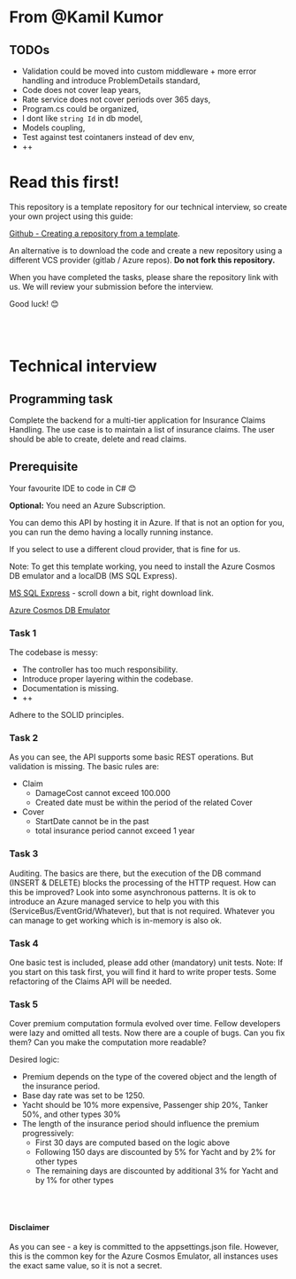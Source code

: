# From @Kamil Kumor
## TODOs 
- Validation could be moved into custom middleware + more error handling and introduce ProblemDetails standard,
- Code does not cover leap years,
- Rate service does not cover periods over 365 days,
- Program.cs could be organized,
- I dont like `string Id` in db model,
- Models coupling,
- Test against test cointaners instead of dev env,
- ++


# Read this first!
This repository is a template repository for our technical interview, so create your own project using this guide:

[Github - Creating a repository from a template](https://docs.github.com/en/repositories/creating-and-managing-repositories/creating-a-repository-from-a-template).

An alternative is to download the code and create a new repository using a different VCS provider (gitlab / Azure repos). **Do not fork this repository.**

When you have completed the tasks, please share the repository link with us. We will review your submission before the interview.

Good luck! 😊

<br />
<br />

# Technical interview

## Programming task
Complete the backend for a multi-tier application for Insurance Claims Handling.
The use case is to maintain a list of insurance claims. The user should be able to create, delete and read claims.

## Prerequisite
Your favourite IDE to code in C# 😊

**Optional:** You need an Azure Subscription. 

You can demo this API by hosting it in Azure. If that is not an option for you, you can run the demo having a locally running instance.

If you select to use a different cloud provider, that is fine for us. 

Note: To get this template working, you need to install the Azure Cosmos DB emulator and a localDB (MS SQL Express).

[MS SQL Express](https://www.microsoft.com/en-us/sql-server/sql-server-downloads) - scroll down a bit, right download link.

[Azure Cosmos DB Emulator](https://docs.microsoft.com/en-us/azure/cosmos-db/local-emulator?tabs=ssl-netstd21)

### Task 1
The codebase is messy:
* The controller has too much responsibility. 
* Introduce proper layering within the codebase. 
* Documentation is missing.
* ++

Adhere to the SOLID principles.

### Task 2
As you can see, the API supports some basic REST operations. But validation is missing. The basic rules are:

* Claim
  * DamageCost cannot exceed 100.000
  * Created date must be within the period of the related Cover
* Cover
  * StartDate cannot be in the past
  * total insurance period cannot exceed 1 year

### Task 3
Auditing. The basics are there, but the execution of the DB command (INSERT & DELETE) blocks the processing of the HTTP request. How can this be improved? Look into some asynchronous patterns. It is ok to introduce an Azure managed service to help you with this (ServiceBus/EventGrid/Whatever), but that is not required. Whatever you can manage to get working which is in-memory is also ok.

### Task 4
One basic test is included, please add other (mandatory) unit tests. Note: If you start on this task first, you will find it hard to write proper tests. Some refactoring of the Claims API will be needed. 

### Task 5
Cover premium computation formula evolved over time. Fellow developers were lazy and omitted all tests. Now there are a couple of bugs. Can you fix them? Can you make the computation more readable?

Desired logic: 
* Premium depends on the type of the covered object and the length of the insurance period. 
* Base day rate was set to be 1250.
* Yacht should be 10% more expensive, Passenger ship 20%, Tanker 50%, and other types 30%
* The length of the insurance period should influence the premium progressively:
  * First 30 days are computed based on the logic above
  * Following 150 days are discounted by 5% for Yacht and by 2% for other types
  * The remaining days are discounted by additional 3% for Yacht and by 1% for other types

<br><br>

#### **Disclaimer**
As you can see - a key is committed to the appsettings.json file. However, this is the common key for the Azure Cosmos Emulator, all instances uses the exact same value, so it is not a secret.



